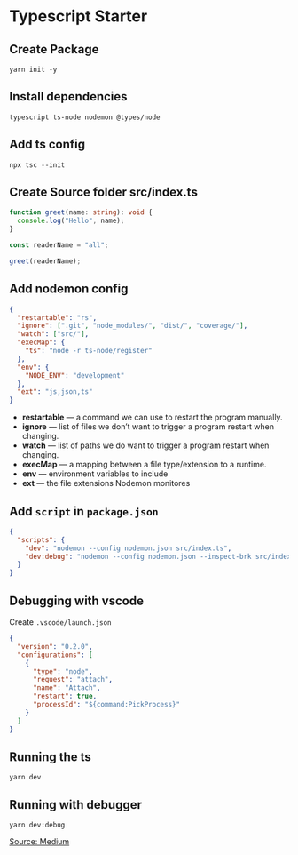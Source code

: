 # Typescript Starter

## Create Package
```
yarn init -y
```

## Install dependencies
```
typescript ts-node nodemon @types/node
```

## Add ts config
```
npx tsc --init
```

## Create Source folder src/index.ts
```ts
function greet(name: string): void {
  console.log("Hello", name);
}

const readerName = "all";

greet(readerName);
```

## Add nodemon config
```json
{
  "restartable": "rs",
  "ignore": [".git", "node_modules/", "dist/", "coverage/"],
  "watch": ["src/"],
  "execMap": {
    "ts": "node -r ts-node/register"
  },
  "env": {
    "NODE_ENV": "development"
  },
  "ext": "js,json,ts"
}
```

- **restartable** — a command we can use to restart the program manually.
- **ignore** — list of files we don’t want to trigger a program restart when changing.
- **watch** — list of paths we do want to trigger a program restart when changing.
- **execMap** — a mapping between a file type/extension to a runtime.
- **env** — environment variables to include
- **ext** — the file extensions Nodemon monitores

## Add `script` in `package.json`
```json
{
  "scripts": {
    "dev": "nodemon --config nodemon.json src/index.ts",
    "dev:debug": "nodemon --config nodemon.json --inspect-brk src/index.ts"
  }
}
```

## Debugging with vscode
Create `.vscode/launch.json`
```json
{
  "version": "0.2.0",
  "configurations": [
    {
      "type": "node",
      "request": "attach",
      "name": "Attach",
      "restart": true,
      "processId": "${command:PickProcess}"
    }
  ]
}
```

## Running the ts
```
yarn dev
```

## Running with debugger
```
yarn dev:debug
```

[Source: Medium](https://levelup.gitconnected.com/typescript-nodemon-the-ultimate-setup-7200aa60cc8b)